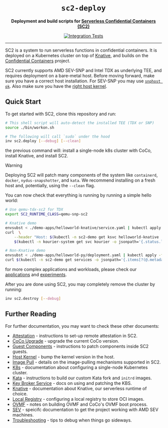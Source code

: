 <div align="center">
  <h1><code>sc2-deploy</code></h1>

  <p>
    <strong>Deployment and build scripts for
    <a href="https://github.com/sc2-sys/">Serverless Confidential Containers (SC2)</a></strong>
  </p>

  <p>
    <a href="https://github.com/coco-serverless/coco-serverless/actions/workflows/tests.yml"><img src="https://github.com/coco-serverless/coco-serverless/actions/workflows/tests.yml/badge.svg" alt="Integration Tests" /></a>
  </p>
  <hr>
</div>

SC2 is a system to run serverless functions in confidential containers. It
is deployed on a Kubernetes cluster on top of [Knative](
https://knative.dev/docs/), and builds on the [Confidential Containers](
https://github.com/confidential-containers) project.

SC2 currently supports AMD SEV-SNP and Intel TDX as underlying TEE, and requires
deployment on a bare-metal host. Before moving forward, make sure you have a
correct host installation. For SEV-SNP you may use [`snphost ok`](
https://github.com/virtee/snphost.git). Also make sure you have the [right
host kernel](./docs/host_kernel.md).

## Quick Start

To get started with SC2, clone this repository and run:

```bash
# This shell script will auto-detect the installed TEE (TDX or SNP)
source ./bin/workon.sh

# The following will call `sudo` under the hood
inv sc2.deploy [--debug] [--clean]
```

the previous command will: install a single-node k8s cluster with CoCo, install
Knative, and install SC2.

> [!WARNING]
> Deploying SC2 will patch many components of the system like `containerd`,
> `docker`, `nydus-snapshotter`, and `kata`. We recommend installing on a
> fresh host and, potentially, using the `--clean` flag.

You can now check that everything is running by running a simple hello world:

```bash
# Use qemu-tdx-sc2 for TDX
export SC2_RUNTIME_CLASS=qemu-snp-sc2

# Knative demo
envsubst < ./demo-apps/helloworld-knative/service.yaml | kubectl apply -f -
curl  \
    --header "Host: $(kubectl -n sc2-demo get ksvc helloworld-knative  --output=custom-columns=URL:.status.url --no-headers | sed 's|^http://||')" \
    $(kubectl -n kourier-system get svc kourier -o jsonpath='{.status.loadBalancer.ingress[0].ip}')

# Non-Knative demo
envsubst < ./demo-apps/helloworld-py/deployment.yaml | kubectl apply -f -
curl $(kubectl -n sc2-demo get services -o jsonpath='{.items[?(@.metadata.name=="coco-helloworld-py-node-port")].spec.clusterIP}'):8080
```

for more complex applications and workloads, please check our [applications](
https://github.com/sc2-sys/applications) and [experiments](
https://github.com/sc2-sys/experiments).

After you are done using SC2, you may completely remove the cluster by
running:

```bash
inv sc2.destroy [--debug]
```

## Further Reading

For further documentation, you may want to check these other documents:
* [Attestation](./docs/attestation.md) - instructions to set-up remote attestation in SC2.
* [CoCo Upgrade](./docs/upgrade_coco.md) - upgrade the current CoCo version.
* [Guest Components](./docs/guest_components.md) - instructions to patch components inside SC2 guests.
* [Host Kernel](./docs/host_kernel.md) - bump the kernel version in the host.
* [Image Pull](./docs/image_pull.md) - details on the image-pulling mechanisms supported in SC2.
* [K8s](./docs/k8s.md) - documentation about configuring a single-node Kubernetes cluster.
* [Kata](./docs/kata.md) - instructions to build our custom Kata fork and `initrd` images.
* [Key Broker Service](./docs/kbs.md) - docs on using and patching the KBS.
* [Knative](./docs/knative.md) - documentation about Knative, our serverless runtime of choice.
* [Local Registry](./docs/registry.md) - configuring a local registry to store OCI images.
* [OVMF](./docs/ovmf.md) - notes on building OVMF and CoCo's OVMF boot process.
* [SEV](./docs/sev.md) - speicifc documentation to get the project working with AMD SEV machines.
* [Troubleshooting](./docs/troubleshooting.md) - tips to debug when things go sideways.
